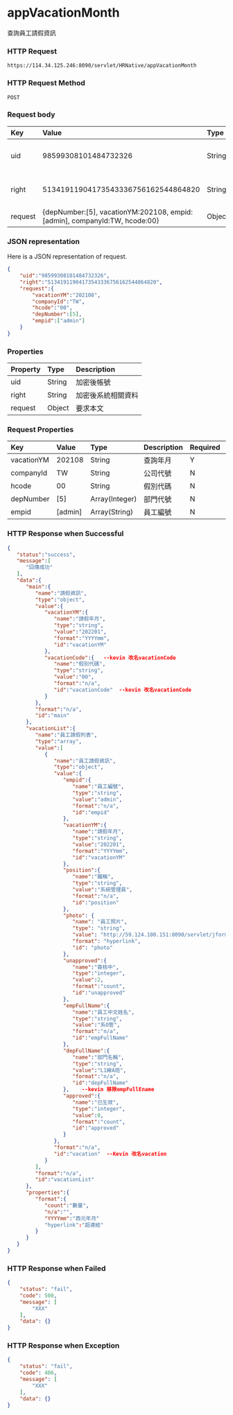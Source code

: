 # appVacationMonth
查詢員工請假資訊

### HTTP Request
```
https://114.34.125.246:8090/servlet/HRNative/appVacationMonth
```

### HTTP Request Method
```
POST
```

### Request body
| Key | Value | Type | Description |
|:----------|:-------------|:-----|:------------|
| uid | 98599308101484732326 | String | 需透過appLogin取得
| right | 51341911904173543336756162544864820 | String | 需透過appLogin取得 |
| request | {depNumber:[5], vacationYM:202108, empid:[admin], companyId:TW, hcode:00} | Object | 查詢條件

### JSON representation
Here is a JSON representation of request.
```json
{
    "uid":"98599308101484732326",
    "right":"51341911904173543336756162544864820",
    "request":{
        "vacationYM":"202108", 
        "companyId":"TW",
        "hcode":"00",
        "depNumber":[5], 
        "empid":["admin"]
    }
}
```

### Properties
| Property | Type | Description |
|:---------|:-----|:------------|
| uid   | String | 加密後帳號 |
| right | String | 加密後系統相關資料 |
| request | Object | 要求本文 |

### Request Properties
| Key | Value | Type | Description | Required | Format |
|:----------|:-------------|:-----|:------------|:------------|:------------|
| vacationYM | 202108 | String | 查詢年月 | Y | AC(YYYYmm) |
| companyId | TW | String | 公司代號 | N | n/a |
| hcode | 00 | String | 假別代碼 | N | n/a |
| depNumber | [5] | Array(Integer) | 部門代號 | N | n/a |
| empid | [admin] | Array(String) | 員工編號 | N | n/a |


### HTTP Response when Successful
```json
{
   "status":"success",
   "message":[
      "回傳成功"
   ],
   "data":{
      "main":{
         "name":"請假資訊",
         "type":"object",
         "value":{
            "vacationYM":{
               "name":"請假年月",
               "type":"string",
               "value":"202201",
               "format":"YYYYmm",
               "id":"vacationYM"
            },
            "vacationCode":{   --kevin 改名vacationCode
               "name":"假別代碼",
               "type":"string",
               "value":"00",
               "format":"n/a",
               "id":"vacationCode"  --kevin 改名vacationCode
            }
         },
         "format":"n/a",
         "id":"main"
      },
      "vacationList":{
         "name":"員工請假列表",
         "type":"array",
         "value":[
            {
               "name":"員工請假資訊",
               "type":"object",
               "value":{
                  "empid":{
                     "name":"員工編號",
                     "type":"string",
                     "value":"admin",
                     "format":"n/a",
                     "id":"empid"
                  },
                  "vacationYM":{
                     "name":"請假年月",
                     "type":"string",
                     "value":"202201",
                     "format":"YYYYmm",
                     "id":"vacationYM"
                  },
                  "position":{
                     "name":"職稱",
                     "type":"string",
                     "value":"系統管理員",
                     "format":"n/a",
                     "id":"position"
                  },
                  "photo": {
                     "name": "員工照片",
                     "type": "string",
                     "value": "http://59.124.100.151:8090/servlet/jform?em_step=2&file=hrm8w.pkg&enc=93d23f3a4b3f1a574d52104f57504b50100e0909070f0b0b0607070b0b07600e0b0f070f060e0e0d114f5158",
                     "format": "hyperlink",
                     "id": "photo"
                  },
                  "unapproved":{
                     "name":"簽核中",
                     "type":"integer",
                     "value":2,
                     "format":"count",
                     "id":"unapproved"
                  },
                  "empFullName":{
                     "name":"員工中文姓名",
                     "type":"string",
                     "value":"系O管",
                     "format":"n/a",
                     "id":"empFullName"
                  },
                  "depFullName":{
                     "name":"部門名稱",
                     "type":"string",
                     "value":"L1線A班",
                     "format":"n/a",
                     "id":"depFullName"
                  },    --kevin 移除empFullEname
                  "approved":{
                     "name":"已生效",
                     "type":"integer",
                     "value":0,
                     "format":"count",
                     "id":"approved"
                  }
               },
               "format":"n/a",
               "id":"vacation"  --Kevin 改名vacation
            }
         ],
         "format":"n/a",
         "id":"vacationList"
      },
      "properties":{
         "format":{
            "count":"數量",
            "n/a":"",
            "YYYYmm":"西元年月"
            "hyperlink":"超連結"
         }
      }
   }
}
```

### HTTP Response when Failed
```json
{
    "status": "fail",
    "code": 500,
    "message": [
        "XXX"
    ],
    "data": {}
}
```

### HTTP Response when Exception
```json
{
    "status": "fail",
    "code": 406,
    "message": [
        "XXX"
    ],
    "data": {}
}
```
